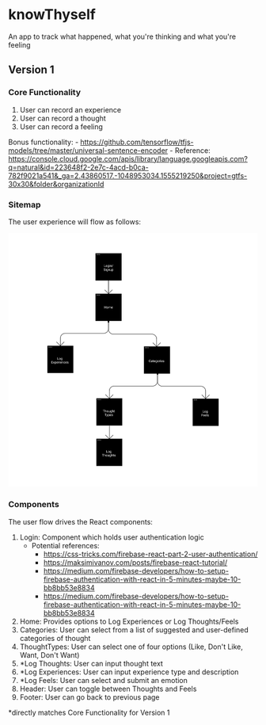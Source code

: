 # knowThyself
An app to track what happened, what you're thinking and what you're feeling

## Version 1

### Core Functionality

1. User can record an experience
2. User can record a thought
3. User can record a feeling

Bonus functionality:
    - https://github.com/tensorflow/tfjs-models/tree/master/universal-sentence-encoder
    - Reference: https://console.cloud.google.com/apis/library/language.googleapis.com?q=natural&id=223648f2-2e7c-4acd-b0ca-782f9021a541&_ga=2.43860517.-1048953034.1555219250&project=gtfs-30x30&folder&organizationId
    
### Sitemap


The user experience will flow as follows:

<img src="./Sitemap.png">

### Components

The user flow drives the React components:

1. Login: Component which holds user authentication logic
    - Potential references:
        - https://css-tricks.com/firebase-react-part-2-user-authentication/
        - https://maksimivanov.com/posts/firebase-react-tutorial/
        - https://medium.com/firebase-developers/how-to-setup-firebase-authentication-with-react-in-5-minutes-maybe-10-bb8bb53e8834
        - https://medium.com/firebase-developers/how-to-setup-firebase-authentication-with-react-in-5-minutes-maybe-10-bb8bb53e8834
2. Home: Provides options to Log Experiences or Log Thoughts/Feels
3. Categories: User can select from a list of suggested and user-defined categories of thought
4. ThoughtTypes: User can select one of four options (Like, Don't Like, Want, Don't Want)
5. *Log Thoughts: User can input thought text
6. *Log Experiences: User can input experience type and description
7. *Log Feels: User can select and submit an emotion
8. Header: User can toggle between Thoughts and Feels
9. Footer: User can go back to previous page

*directly matches Core Functionality for Version 1

